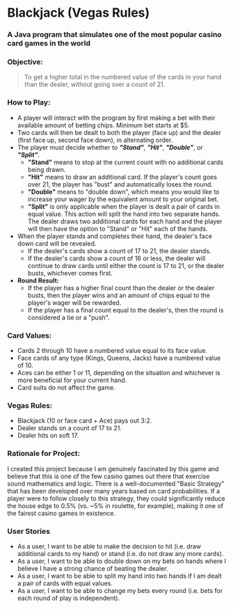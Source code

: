 # Blackjack (Vegas Rules)

### A Java program that simulates one of the most popular casino card games in the world

### **Objective:**

>To get a higher total in the numbered value of the cards in your hand than the dealer, 
without going over a count of 21.

### **How to Play:**

- A player will interact with the program by first making a bet with their available amount of betting chips. Minimum bet starts at $5.
- Two cards will then be dealt to both the player (face up) and the dealer (first face up, second face down), in alternating order.
- The player must decide whether to ***"Stand"***, ***"Hit"***, ***"Double"***, or ***"Split"***.
  - **"Stand"** means to stop at the current count with no additional cards being drawn.
  - **"Hit"** means to draw an additional card. If the player's count goes over 21, the player has "bust" and automatically loses the round. 
  - **"Double"** means to "double down", which means you would like to increase your wager by the equivalent amount to your original bet.
  - **"Split"** is only applicable when the player is dealt a pair of cards in equal value. This action will split the hand into two separate hands. The dealer draws two additional cards for each hand and the player will then have the option to "Stand" or "Hit" each of the hands.
- When the player stands and completes their hand, the dealer's face down card will be revealed.
  - If the dealer's cards show a count of 17 to 21, the dealer stands.
  - If the dealer's cards show a count of 16 or less, the dealer will continue to draw cards until either the count is 17 to 21, or the dealer busts, whichever comes first.
- **Round Result:**
  - If the player has a higher final count than the dealer or the dealer busts, then the player wins and an amount of chips equal to the player's wager will be rewarded.
  - If the player has a final count equal to the dealer's, then the round is considered a tie or a "push".

### **Card Values:**
- Cards 2 through 10 have a numbered value equal to its face value.
- Face cards of any type (Kings, Queens, Jacks) have a numbered value of 10.
- Aces can be either 1 or 11, depending on the situation and whichever is more beneficial for your current hand.
- Card suits do not affect the game.

### **Vegas Rules:**
- Blackjack (10 or face card + Ace) pays out 3:2.
- Dealer stands on a count of 17 to 21.
- Dealer hits on soft 17.

### **Rationale for Project:**
I created this project because I am genuinely fascinated by this game and believe that this is one of the few casino games out there that exercise sound mathematics and logic. There is a well-documented "Basic Strategy" that has been developed over many years based on card probabilities. If a player were to follow closely to this strategy, they could significantly reduce the house edge to 0.5% (vs. ~5% in roulette, for example), making it one of the fairest casino games in existence. 

### **User Stories**
- As a user, I want to be able to make the decision to hit (i.e. draw additional cards to my hand) or stand (i.e. do not draw any more cards).
- As a user, I want to be able to double down on my bets on hands where I believe I have a strong chance of beating the dealer.
- As a user, I want to be able to split my hand into two hands if I am dealt a pair of cards with equal values.
- As a user, I want to be able to change my bets every round (i.e. bets for each round of play is independent).